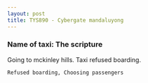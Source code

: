 ```yaml
---
layout: post
title: TYS890 - Cybergate mandaluyong
---
```


### Name of taxi: The scripture

Going to mckinley hills. Taxi refused boarding.

```Refused boarding, Choosing passengers```
